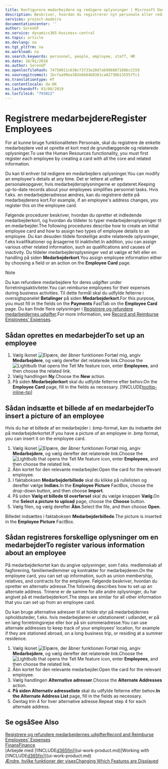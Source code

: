 ```yaml
---
title: Konfigurere medarbejdere og redigere oplysninger | Microsoft Docs
description: Beskriver, hvordan du registrerer nyt personale eller redigerer oplysninger om eksisterende personale.
services: project-madeira
documentationcenter: ''
author: SorenGP
ms.service: dynamics365-business-central
ms.topic: article
ms.devlang: na
ms.tgt_pltfrm: na
ms.workload: na
ms.search.keywords: personnel, people, employee, staff, HR
ms.date: 10/01/2018
ms.author: SorenGP
ms.openlocfilehash: 74750011c638cf3733e20d7ab996887108bc2159
ms.sourcegitcommit: 1bcfaa99ea302e6b84b8361ca02730b135557fc1
ms.translationtype: HT
ms.contentlocale: da-DK
ms.lasthandoff: 03/08/2019
ms.locfileid: "793022"
---
```

# <a name="register-employees"></a><span data-ttu-id="4a69b-103">Registrere medarbejdere</span><span class="sxs-lookup"><span data-stu-id="4a69b-103">Register Employees</span></span>
<span data-ttu-id="4a69b-104">For at kunne bruge funktionaliteten Personale, skal du registrere de enkelte medarbejdere ved at oprette et kort med de grundlæggende og relaterede oplysninger.</span><span class="sxs-lookup"><span data-stu-id="4a69b-104">To use the Human Resources functionality, you must first register each employee by creating a card with all the core and related information.</span></span>

<span data-ttu-id="4a69b-105">Du kan til enhver tid redigere en medarbejders oplysninger.</span><span class="sxs-lookup"><span data-stu-id="4a69b-105">You can modify an employee's details at any time.</span></span> <span data-ttu-id="4a69b-106">Det er lettere at udføre personaleopgaver, hvis medarbejderoplysningerne er opdateret.</span><span class="sxs-lookup"><span data-stu-id="4a69b-106">Keeping up-to-date records about your employees simplifies personnel tasks.</span></span> <span data-ttu-id="4a69b-107">Hvis f.eks. en medarbejderadresse ændres, kan du registrere dette på medarbejderens kort.</span><span class="sxs-lookup"><span data-stu-id="4a69b-107">For example, if an employee's address changes, you register this on the employee card.</span></span>

<span data-ttu-id="4a69b-108">Følgende procedurer beskriver, hvordan du opretter et indledende medarbejderkort, og hvordan du tildeler to typer medarbejderoplysninger til en medarbejder.</span><span class="sxs-lookup"><span data-stu-id="4a69b-108">The following procedures describe how to create an initial employee card and how to assign two types of employee details to an employee.</span></span> <span data-ttu-id="4a69b-109">Du kan desuden tildele forskellige andre relaterede oplysninger, f.eks kvalifikationer og årsagerne til inaktivitet.</span><span class="sxs-lookup"><span data-stu-id="4a69b-109">In addition, you can assign various other related information, such as qualifications and causes of inactivity.</span></span> <span data-ttu-id="4a69b-110">Du tildeler medarbejderoplysninger ved at vælge et felt eller en handling på siden **Medarbejderkort**.</span><span class="sxs-lookup"><span data-stu-id="4a69b-110">You assign employee information either by choosing a field or an action on the **Employee Card** page.</span></span>

> [!NOTE]  
> <span data-ttu-id="4a69b-111">Du kan refundere medarbejdere for deres udgifter under forretningsaktiviteter.</span><span class="sxs-lookup"><span data-stu-id="4a69b-111">You can reimburse employees for their expenses during business activities.</span></span> <span data-ttu-id="4a69b-112">Til dette formål skal du udfylde felterne i oversigtspanelet **Betalinger** på siden **Medarbejderkort**.</span><span class="sxs-lookup"><span data-stu-id="4a69b-112">For this purpose, you must fill in the fields on the **Payments** FastTab on the **Employee Card** page.</span></span> <span data-ttu-id="4a69b-113">Du kan finde flere oplysninger i [Registrere og refundere medarbejdernes udgifter](finance-how-record-reimburse-employee-expenses.md).</span><span class="sxs-lookup"><span data-stu-id="4a69b-113">For more information, see [Record and Reimburse Employees' Expenses](finance-how-record-reimburse-employee-expenses.md).</span></span>

## <a name="to-set-up-an-employee"></a><span data-ttu-id="4a69b-114">Sådan oprettes en medarbejder</span><span class="sxs-lookup"><span data-stu-id="4a69b-114">To set up an employee</span></span>
1. <span data-ttu-id="4a69b-115">Vælg ikonet ![Elpære, der åbner funktionen Fortæl mig](media/ui-search/search_small.png "Fortæl mig, hvad du vil foretage dig"), angiv **Medarbejdere**, og vælg derefter det relaterede link.</span><span class="sxs-lookup"><span data-stu-id="4a69b-115">Choose the ![Lightbulb that opens the Tell Me feature](media/ui-search/search_small.png "Tell me what you want to do") icon, enter **Employees**, and then choose the related link.</span></span>
2. <span data-ttu-id="4a69b-116">Vælg handlingen **Ny**.</span><span class="sxs-lookup"><span data-stu-id="4a69b-116">Choose the **New** action.</span></span>
3. <span data-ttu-id="4a69b-117">På siden **Medarbejderkort** skal du udfylde felterne efter behov.</span><span class="sxs-lookup"><span data-stu-id="4a69b-117">On the **Employee Card** page, fill in the fields as necessary.</span></span> [!INCLUDE[tooltip-inline-tip](includes/tooltip-inline-tip_md.md)]

## <a name="to-insert-a-picture-of-an-employee"></a><span data-ttu-id="4a69b-118">Sådan indsætte et billede af en medarbejder</span><span class="sxs-lookup"><span data-stu-id="4a69b-118">To insert a picture of an employee</span></span>
<span data-ttu-id="4a69b-119">Hvis du har et billede af en medarbejder i .bmp-format, kan du indsætte det på medarbejderkortet.</span><span class="sxs-lookup"><span data-stu-id="4a69b-119">If you have a picture of an employee in .bmp format, you can insert it on the employee card.</span></span>

1. <span data-ttu-id="4a69b-120">Vælg ikonet ![Elpære, der åbner funktionen Fortæl mig](media/ui-search/search_small.png "Fortæl mig, hvad du vil foretage dig"), angiv **Medarbejdere**, og vælg derefter det relaterede link.</span><span class="sxs-lookup"><span data-stu-id="4a69b-120">Choose the ![Lightbulb that opens the Tell Me feature](media/ui-search/search_small.png "Tell me what you want to do") icon, enter **Employees**, and then choose the related link.</span></span>
2. <span data-ttu-id="4a69b-121">Åbn kortet for den relevante medarbejder.</span><span class="sxs-lookup"><span data-stu-id="4a69b-121">Open the card for the relevant employee.</span></span>
3. <span data-ttu-id="4a69b-122">I faktaboksen **Medarbejderbillede** skal du klikke på rullelisten og derefter vælge **Indlæs**.</span><span class="sxs-lookup"><span data-stu-id="4a69b-122">In the **Employee Picture** FactBox, choose the drop-down button, and then choose **Import**.</span></span>
4. <span data-ttu-id="4a69b-123">På siden **Vælg et billede til overførsel** skal du vælge knappen **Vælg**.</span><span class="sxs-lookup"><span data-stu-id="4a69b-123">On the **Select a picture to upload** page, choose the **Choose** button.</span></span>
5. <span data-ttu-id="4a69b-124">Vælg filen, og vælg derefter **Åbn**.</span><span class="sxs-lookup"><span data-stu-id="4a69b-124">Select the file, and then choose **Open**.</span></span>

<span data-ttu-id="4a69b-125">Billedet indsættes i faktaboksen **Medarbejderbillede**.</span><span class="sxs-lookup"><span data-stu-id="4a69b-125">The picture is inserted in the **Employee Picture** FactBox.</span></span>

## <a name="to-register-various-information-about-an-employee"></a><span data-ttu-id="4a69b-126">Sådan registreres forskellige oplysninger om en medarbejder</span><span class="sxs-lookup"><span data-stu-id="4a69b-126">To register various information about an employee</span></span>
<span data-ttu-id="4a69b-127">På medarbejderkortet kan du angive oplysninger, som f.eks. medlemskab af fagforening, familiemedlemmer og kontrakter for medarbejderen.</span><span class="sxs-lookup"><span data-stu-id="4a69b-127">On the employee card, you can set up information, such as union membership, relatives, and contracts for the employee.</span></span> <span data-ttu-id="4a69b-128">Følgende beskriver, hvordan du opretter en alternativ adresse.</span><span class="sxs-lookup"><span data-stu-id="4a69b-128">The following describes how to set up an alternate address.</span></span> <span data-ttu-id="4a69b-129">Trinene er de samme for alle andre oplysninger, du har angivet på et medarbejderkort.</span><span class="sxs-lookup"><span data-stu-id="4a69b-129">The steps are similar for all other information that you can set up from an employee card.</span></span>

<span data-ttu-id="4a69b-130">Du kan bruge alternative adresser til at holde styr på medarbejdernes opholdssteder, f.eks. hvis medarbejderen er udstationeret i udlandet, er på en lang forretningsrejse eller bor på sin sommeradresse.</span><span class="sxs-lookup"><span data-stu-id="4a69b-130">You can use alternate addresses to keep track of your employees’ location, for example if they are stationed abroad, on a long business trip, or residing at a summer residence.</span></span>

1. <span data-ttu-id="4a69b-131">Vælg ikonet ![Elpære, der åbner funktionen Fortæl mig](media/ui-search/search_small.png "Fortæl mig, hvad du vil foretage dig"), angiv **Medarbejdere**, og vælg derefter det relaterede link.</span><span class="sxs-lookup"><span data-stu-id="4a69b-131">Choose the ![Lightbulb that opens the Tell Me feature](media/ui-search/search_small.png "Tell me what you want to do") icon, enter **Employees**, and then choose the related link.</span></span>
2. <span data-ttu-id="4a69b-132">Åbn kortet for den relevante medarbejder.</span><span class="sxs-lookup"><span data-stu-id="4a69b-132">Open the card for the relevant employee.</span></span>
3. <span data-ttu-id="4a69b-133">Vælg handlingen **Alternative adresser**.</span><span class="sxs-lookup"><span data-stu-id="4a69b-133">Choose the **Alternate Addresses** action.</span></span>
4. <span data-ttu-id="4a69b-134">**På siden Alternativ adresseliste** skal du udfylde felterne efter behov.</span><span class="sxs-lookup"><span data-stu-id="4a69b-134">**In the Alternate Address List** page, fill in the fields as necessary.</span></span>
5. <span data-ttu-id="4a69b-135">Gentag trin 4 for hver alternative adresse.</span><span class="sxs-lookup"><span data-stu-id="4a69b-135">Repeat step 4 for each alternate address.</span></span>

## <a name="see-also"></a><span data-ttu-id="4a69b-136">Se også</span><span class="sxs-lookup"><span data-stu-id="4a69b-136">See Also</span></span>
[<span data-ttu-id="4a69b-137">Registrere og refundere medarbejdernes udgifter</span><span class="sxs-lookup"><span data-stu-id="4a69b-137">Record and Reimburse Employees' Expenses</span></span>](finance-how-record-reimburse-employee-expenses.md)  
[<span data-ttu-id="4a69b-138">Finans</span><span class="sxs-lookup"><span data-stu-id="4a69b-138">Finance</span></span>](finance.md)  
<span data-ttu-id="4a69b-139">[Arbejde med [!INCLUDE[d365fin](includes/d365fin_md.md)]](ui-work-product.md)</span><span class="sxs-lookup"><span data-stu-id="4a69b-139">[Working with [!INCLUDE[d365fin](includes/d365fin_md.md)]](ui-work-product.md)</span></span>  
[<span data-ttu-id="4a69b-140">Ændre, hvilke funktioner der vises</span><span class="sxs-lookup"><span data-stu-id="4a69b-140">Changing Which Features are Displayed</span></span>](ui-experiences.md)
